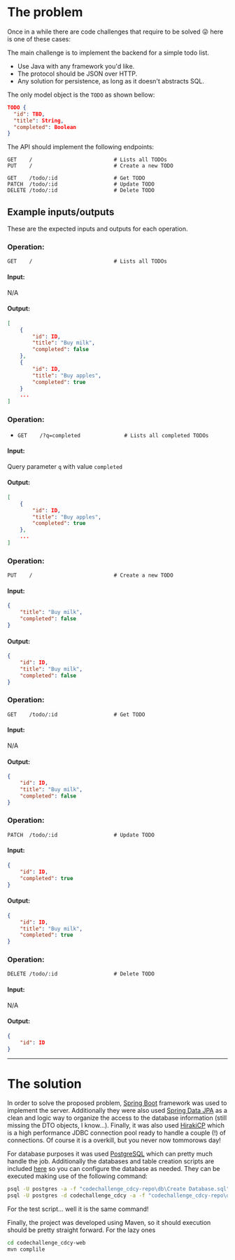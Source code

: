 # The problem
Once in a while there are code challenges that require to be solved 😜 here is one of these cases:

The main challenge is to implement the backend for a simple todo list.
* Use Java with any framework you'd like.
* The protocol should be JSON over HTTP.
* Any solution for persistence, as long as it doesn't abstracts SQL.

The only model object is the `TODO` as shown bellow:
```json
TODO {
  "id": TBD,
  "title": String,
  "completed": Boolean
}
```

The API should implement the following endpoints:
```
GET    /                          # Lists all TODOs
PUT    /                          # Create a new TODO

GET    /todo/:id                  # Get TODO
PATCH  /todo/:id                  # Update TODO
DELETE /todo/:id                  # Delete TODO
```

## Example inputs/outputs
These are the expected inputs and outputs for each operation.

### Operation:
`GET    /                          # Lists all TODOs`
#### Input:
N/A
#### Output:
```json
[
	{
		"id": ID,
		"title": "Buy milk",
		"completed": false
	},
	{
		"id": ID,
		"title": "Buy apples",
		"completed": true
	}
	...
]
```

### Operation:
* `GET    /?q=completed              # Lists all completed TODOs`
#### Input:
Query parameter `q` with value `completed`
#### Output:
```json
[
	{
		"id": ID,
		"title": "Buy apples",
		"completed": true
	},
	...
]
```

### Operation:
`PUT    /                          # Create a new TODO`
#### Input:
```json
{
	"title": "Buy milk",
	"completed": false
}
```
#### Output:
```json
{
	"id": ID,
	"title": "Buy milk",
	"completed": false
}
```

### Operation:
`GET    /todo/:id                  # Get TODO`
#### Input:
N/A
#### Output:
```json
{
	"id": ID,
	"title": "Buy milk",
	"completed": false
}
```

### Operation:
`PATCH  /todo/:id                  # Update TODO`
#### Input:
```json
{
	"id": ID,
	"completed": true
}
```
#### Output:
```json
{
	"id": ID,
	"title": "Buy milk",
	"completed": true
}
```

### Operation:
`DELETE /todo/:id                  # Delete TODO`
#### Input:
N/A
#### Output:
```json
{
	"id": ID
}
```
---
# The solution
In order to solve the proposed problem, [Spring Boot](http://spring.io/projects/spring-boot) framework was used to implement the server. Additionally they were also used [Spring Data JPA](https://projects.spring.io/spring-data-jpa/) as a clean and logic way to organize the access to the database information (still missing the DTO objects, I know...). Finally, it was also used [HirakiCP](https://github.com/brettwooldridge/HikariCP) which is a high performance JDBC connection pool ready to handle a couple (!) of connections. Of course it is a overkill, but you never now tommorows day!

For database purposes it was used [PostgreSQL](https://www.postgresql.org) which can pretty much handle the job. Additionally the databases and table creation scripts are included [here](codechallenge_cdcy/tree/master/codechallenge_cdcy-repo/db) so you can configure the database as needed. They can be executed making use of the following command:
```sh
psql -U postgres -a -f "codechallenge_cdcy-repo\db\Create Database.sql"
psql -U postgres -d codechallenge_cdcy -a -f "codechallenge_cdcy-repo\db\Create Database.sql"
```
For the test script... well it is the same command!

Finally, the project was developed using Maven, so it should execution should be pretty straight forward.
For the lazy ones 
```sh
cd codechallenge_cdcy-web
mvn complile
```
